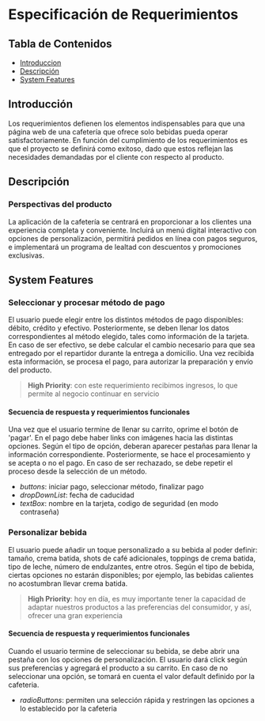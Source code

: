 # Especificación de Requerimientos

## Tabla de Contenidos

* [Introduccion](##introduccion)
* [Descripción](##descripción)
* [System Features](##system-features)

## Introducción

Los requerimientos defienen los elementos indispensables para que una página web de una cafetería que ofrece solo bebidas pueda operar satisfactoriamente. En función del cumplimiento de los requerimientos es que el proyecto se definirá como exitoso, dado que estos reflejan las necesidades demandadas por el cliente con respecto al producto. 

## Descripción

### Perspectivas del producto 

La aplicación de la cafetería se centrará en proporcionar a los clientes una experiencia completa y conveniente. Incluirá un menú digital interactivo con opciones de personalización, permitirá pedidos en línea con pagos seguros, e implementará un programa de lealtad con descuentos y promociones exclusivas. 


## System Features

### Seleccionar y procesar método de pago

El usuario puede elegir entre los distintos métodos de pago disponibles: débito, crédito y efectivo. Posteriormente, se deben llenar los datos correspondientes al método elegido, tales como información de la tarjeta. En caso de ser efectivo, se debe calcular el cambio necesario para que sea entregado por el repartidor durante la entrega a domicilio. Una vez recibida esta información, se procesa el pago, para autorizar la preparación y envío del producto.

> **High Priority**: con este requerimiento recibimos ingresos, lo que permite al negocio continuar en servicio

#### Secuencia de respuesta y requerimientos funcionales

Una vez que el usuario termine de llenar su carrito, oprime el botón de 'pagar'. En el pago debe haber links con imágenes hacia las distintas opciones. Según el tipo de opción, deberan aparecer pestañas para llenar la información correspondiente. Posteriormente, se hace el procesamiento y se acepta o no el pago. En caso de ser rechazado, se debe repetir el proceso desde la selección de un método.
* *buttons*: iniciar pago, seleccionar método, finalizar pago
* *dropDownList*: fecha de caducidad
* *textBox*: nombre en la tarjeta, codigo de seguridad (en modo contraseña)

### Personalizar bebida

El usuario puede añadir un toque personalizado a su bebida al poder definir: tamaño, crema batida, shots de café adicionales, toppings de crema batida, tipo de leche, número de endulzantes, entre otros. Según el tipo de bebida, ciertas opciones no estarán disponibles; por ejemplo, las bebidas calientes no acostumbran llevar crema batida. 

> **High Priority**: hoy en día, es muy importante tener la capacidad de adaptar nuestros productos a las preferencias del consumidor, y así, ofrecer una gran experiencia

#### Secuencia de respuesta y requerimientos funcionales

Cuando el usuario termine de seleccionar su bebida, se debe abrir una pestaña con los opciones de personalización. El usuario dará click según sus preferencias y agregará el producto a su carrito. En caso de no seleccionar una opción, se tomará en cuenta el valor default definido por la cafeteria.
* *radioButtons*: permiten una selección rápida y restringen las opciones a lo establecido por la cafeteria




